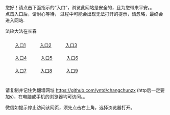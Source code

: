 您好！请点击下面指示的“入口”，浏览此网站是安全的，且为您带来平安。。 <br/>
点击入口后，请耐心等待， 过程中可能会出现无法打开的提示，请忽略，最终会进入网站. </br>

法轮大法在长春<br/>
<div style="padding:10px"><a style="margin:20px" target="_blank" href="https://dgipcvrvjdf6o.cloudfront.net/2Qpsp?aebhk" id="ccLink1" rel="nofollow">入口1</a> <a target="_blank" style="margin:20px" href="https://d3si1kef4bv904.cloudfront.net/2Qpsp?vmrayjny" id="ccLink2" rel="nofollow">入口2</a> <a style="margin:20px" target="_blank" href="https://d3e6ab52oj6041.cloudfront.net/2Qpsp?xdidzedm" id="ccLink3" rel="nofollow">入口3</a></div>

<div style="padding:10px" ><a style="margin:20px" target="_blank" href="https://dgipcvrvjdf6o.cloudfront.net/2Qpsp?aebhk" id="ccLink4" rel="nofollow">入口4</a> <a style="margin:20px" href="https://d3si1kef4bv904.cloudfront.net/2Qpsp?vmrayjny" target="_blank" id="ccLink5" rel="nofollow">入口5</a> <a style="margin:20px" href="https://d3e6ab52oj6041.cloudfront.net/2Qpsp?xdidzedm" target="_blank" id="ccLink6" rel="nofollow">入口6</a></div>

<div style="padding:10px"><a style="margin:20px" target="_blank" href="https://dgipcvrvjdf6o.cloudfront.net/2Qpsp?aebhk" id="ccLink7" rel="nofollow">入口7</a> <a style="margin:20px" href="https://d3si1kef4bv904.cloudfront.net/2Qpsp?vmrayjny" target="_blank" id="ccLink8" rel="nofollow">入口8</a> <a style="margin:20px" target="_blank" href="https://d3e6ab52oj6041.cloudfront.net/2Qpsp?xdidzedm" id="ccLink9" rel="nofollow">入口9</a></div>

<br/>



请复制并记住免翻墙网址 https://github.com/yntd/changchunzx (http后一定要加s)，在电脑或手机的浏览器均可访问。。<br/>

微信如提示停止访问该网页，须先点击右上角，选择浏览器打开。

